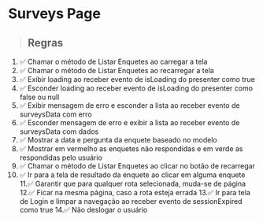 # Surveys Page

> ## Regras
1. ✅ Chamar o método de Listar Enquetes ao carregar a tela
2. ✅ Chamar o método de Listar Enquetes ao recarregar a tela
3. ✅ Exibir loading ao receber evento de isLoading do presenter como true
4. ✅ Esconder loading ao receber evento de isLoading do presenter como false ou null
5. ✅ Exibir mensagem de erro e esconder a lista ao receber evento de surveysData com erro
6. ✅ Esconder mensagem de erro e exibir a lista ao receber evento de surveysData com dados
7. ✅ Mostrar a data e pergunta da enquete baseado no modelo
8. ✅ Mostrar em vermelho as enquetes não respondidas e em verde as respondidas pelo usuário
9. ✅ Chamar o método de Listar Enquetes ao clicar no botão de recarregar
10. ✅ Ir para a tela de resultado da enquete ao clicar em alguma enquete
11.✅ Garantir que para qualquer rota selecionada, muda-se de página
12.✅ Ficar na mesma página, caso a rota esteja errada
13.✅ Ir para tela de Login e limpar a navegação ao receber evento de sessionExpired como true
14.✅ Não deslogar o usuário